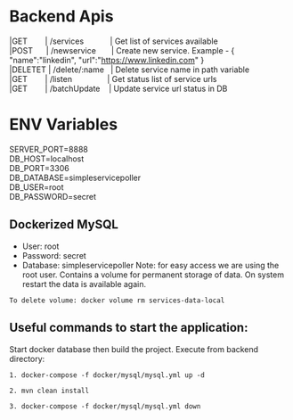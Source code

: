 # Backend Apis


|GET&nbsp;&nbsp;&nbsp;&nbsp;&nbsp;&nbsp;&nbsp;&nbsp;| /services&nbsp;&nbsp;&nbsp;&nbsp;&nbsp;&nbsp;&nbsp;&nbsp;&nbsp;&nbsp;&nbsp;&nbsp;| Get list of services available <br/>
|POST&nbsp;&nbsp;&nbsp;&nbsp;&nbsp;&nbsp;| /newservice &nbsp;&nbsp;&nbsp;&nbsp;&nbsp;&nbsp;| Create new service. Example - {
   "name":"linkedin",
   "url":"https://www.linkedin.com"
}<br/>
|DELETET&nbsp;| /delete/:name &nbsp;&nbsp;| Delete service name in path variable<br/>
|GET&nbsp;&nbsp;&nbsp;&nbsp;&nbsp;&nbsp;&nbsp;&nbsp;| /listen &nbsp;&nbsp;&nbsp;&nbsp;&nbsp;&nbsp;&nbsp;&nbsp;&nbsp;&nbsp;&nbsp;&nbsp;&nbsp;&nbsp;&nbsp;| Get status list of service urls<br/>
|GET&nbsp;&nbsp;&nbsp;&nbsp;&nbsp;&nbsp;&nbsp;&nbsp;| /batchUpdate &nbsp;&nbsp;&nbsp;| Update service url status in DB<br/>


# ENV Variables
SERVER_PORT=8888<br/>
DB_HOST=localhost<br/>
DB_PORT=3306<br/>
DB_DATABASE=simpleservicepoller<br/>
DB_USER=root<br/>
DB_PASSWORD=secret<br/>

## Dockerized MySQL
* User: root
* Password: secret
* Database: simpleservicepoller
Note: for easy access we are using the root user.
Contains a volume for permanent storage of data. On system restart the data is available again.
```
To delete volume: docker volume rm services-data-local
```

## Useful commands to start the application:
Start docker database then build the project. Execute from backend directory:
```
1. docker-compose -f docker/mysql/mysql.yml up -d
```
```
2. mvn clean install
```
```
3. docker-compose -f docker/mysql/mysql.yml down
```
